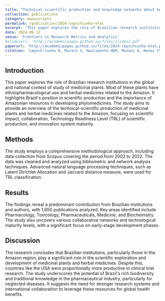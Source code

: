 ```yaml
---
title: "Technical-scientific production and knowledge networks about medicinal plants and herbal medicines in the Amazon"
collection: publications
category: manuscripts
permalink: /publication/2024-lepschcunha-etal
excerpt: 'This paper explores the role of Brazilian research institutions in the global and national context of study of medicinal plants.'
date: 2024-06-12
venue: 'Frontiers in Research Metrics and Analytics'
#slidesurl: 'http://academicpages.github.io/files/slides2.pdf'
paperurl: 'http://academicpages.github.io/files/2024-lepschcunha-etal.pdf'
citation: 'Lepsch-Cunha N, Muraro V, Nascimento HEM, Mazoni A, Nunez CV and Bonacelli MBM (2024). &quot;Technical-scientific production and knowledge networks about medicinal plants and herbal medicines in the Amazon.&quot; <i>Front. Res. Metr. Anal.</i>9:1396472. [https://doi.org/10.3389/frma.2024.1396472](https://doi.org/10.3389/frma.2024.1396472)'
---
```

## Introduction
This paper explores the role of Brazilian research institutions in the global and national context of study of medicinal plants. Most of these plants have ethnopharmacological use and herbal medicines related to the Amazon. It highlights Brazil's position in scientific production and the importance of Amazonian resources in developing phytomedicines. The study aims to provide an overview of the technical-scientific production of medicinal plants and herbal medicines related to the Amazon, focusing on scientific impact, collaboration, Technology Readiness Level (TRL) of scientific production, and innovation system maturity.

## Methods
The study employs a comprehensive methodological approach, including data collection from Scopus covering the period from 2002 to 2022. The data was cleaned and analyzed using bibliometric and network analysis techniques. Advanced natural language processing techniques, such as Latent Dirichlet Allocation and Jaccard distance measure, were used for TRL classification.

## Results
The findings reveal a predominant contribution from Brazilian institutions and authors, with 1,850 publications analyzed. Key areas identified include Pharmacology, Toxicology, Pharmaceuticals, Medicine, and Biochemistry. The study also uncovers various collaborative networks and technological maturity levels, with a significant focus on early-stage development phases.

## Discussion
The research concludes that Brazilian institutions, particularly those in the Amazon region, play a significant role in the scientific exploration and development of medicinal plants and herbal medicines. Despite this, countries like the USA were proportionally more productive in clinical trial research. The study underscores the potential of Brazil's rich biodiversity and traditional knowledge in the pharmaceutical industry, particularly for neglected diseases. It suggests the need for stronger research systems and international collaboration to leverage these resources for global health benefits.